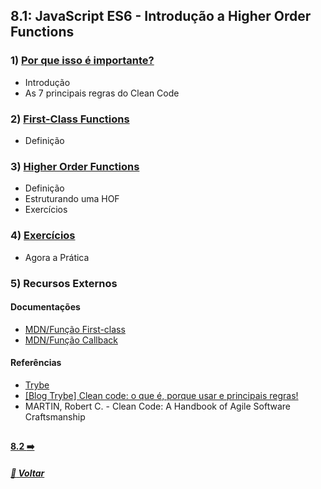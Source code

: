 ## 8.1: JavaScript ES6 - Introdução a Higher Order Functions

### 1) [Por que isso é importante?](Z-conteudo-recursos/por-que-isso-importante.md#por-que-isso-é-importante)
- Introdução
- As 7 principais regras do Clean Code

### 2) [First-Class Functions](Z-conteudo-recursos/first-class-functions.md#first-class-functions)
- Definição

### 3) [Higher Order Functions](Z-conteudo-recursos/higher-order-functions.md#higher-order-functions)
- Definição
- Estruturando uma HOF
- Exercícios

### 4) [Exercícios](X-agora-a-pratica/exercicios.md#exercícios)
- Agora a Prática

### 5) Recursos Externos

#### Documentações
- [MDN/Função First-class](https://developer.mozilla.org/pt-BR/docs/Glossary/First-class_Function)
- [MDN/Função Callback](https://developer.mozilla.org/pt-BR/docs/Glossary/Callback_function)

#### Referências
- [Trybe](https://www.betrybe.com/)
- [[Blog Trybe] Clean code: o que é, porque usar e principais regras!](https://blog.betrybe.com/tecnologia/clean-code/)
- MARTIN, Robert C. - Clean Code: A Handbook of Agile Software Craftsmanship

##

#### [8.2 :arrow_right:](../dia8-2/#82-javascript-es6---higher-order-functions---foreach-find-some-every-sort)

##### [:rocket: Voltar](https://github.com/nnnnadia/trybe-exercicios#bloco-8-higher-order-functions-do-javascript-es6)
